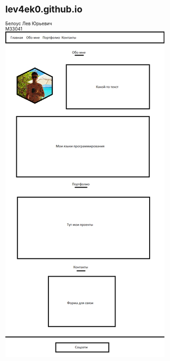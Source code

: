 # lev4ek0.github.io
Белоус Лев Юрьевич<br>
М33041
![Макет сайта](https://github.com/lev4ek0/lev4ek0.github.io/blob/main/%D0%92%D0%B5%D0%B1_%D1%88%D0%B0%D0%B1%D0%BB%D0%BE%D0%BD.png)
